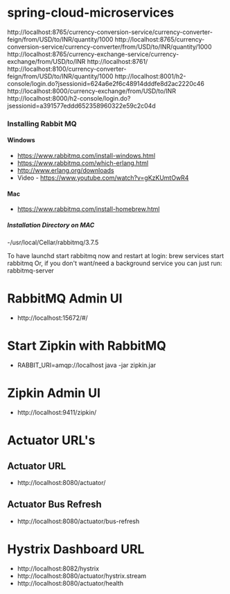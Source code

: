 # spring-cloud-microservices

http://localhost:8765/currency-conversion-service/currency-converter-feign/from/USD/to/INR/quantity/1000
http://localhost:8765/currency-conversion-service/currency-converter/from/USD/to/INR/quantity/1000
http://localhost:8765/currency-exchange-service/currency-exchange/from/USD/to/INR
http://localhost:8761/
http://localhost:8100/currency-converter-feign/from/USD/to/INR/quantity/1000
http://localhost:8001/h2-console/login.do?jsessionid=624a6e2f6c48914dddfe8d2ac2220c46
http://localhost:8000/currency-exchange/from/USD/to/INR
http://localhost:8000/h2-console/login.do?jsessionid=a391577eddd652358960322e59c2c04d

### Installing Rabbit MQ

#### Windows
- https://www.rabbitmq.com/install-windows.html
- https://www.rabbitmq.com/which-erlang.html
- http://www.erlang.org/downloads
- Video - https://www.youtube.com/watch?v=gKzKUmtOwR4

#### Mac
- https://www.rabbitmq.com/install-homebrew.html
##### Installation Directory on MAC
-/usr/local/Cellar/rabbitmq/3.7.5

To have launchd start rabbitmq now and restart at login:
  brew services start rabbitmq
Or, if you don't want/need a background service you can just run:
  rabbitmq-server
  
  # RabbitMQ Admin UI
  - http://localhost:15672/#/
  
  # Start Zipkin with RabbitMQ
  - RABBIT_URI=amqp://localhost java -jar zipkin.jar
  # Zipkin Admin UI
  - http://localhost:9411/zipkin/

# Actuator URL's
   ## Actuator URL
   - http://localhost:8080/actuator/
   ## Actuator Bus Refresh
   - http://localhost:8080/actuator/bus-refresh

# Hystrix Dashboard URL
- http://localhost:8082/hystrix
- http://localhost:8080/actuator/hystrix.stream
- http://localhost:8080/actuator/health

